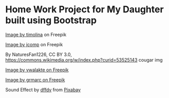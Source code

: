 # Home Work Project for My Daughter built using Bootstrap

<a href="https://www.freepik.com/free-photo/ragdoll-breed-cat-face-close-up_7012188.htm#query=ragdoll&position=1&from_view=keyword&track=sph&uuid=80ab3fc4-5880-4059-bea2-6f95fb330ed4">Image by timolina</a> on Freepik

<a href="https://www.freepik.com/free-photo/kitty-cats-pillow_5554758.htm#query=kitten&position=10&from_view=keyword&track=sph&uuid=2655ec57-31f2-44ed-a163-c701658445ae">Image by jcomp</a> on Freepik

By NaturesFan1226, CC BY 3.0, https://commons.wikimedia.org/w/index.php?curid=53525143 cougar img

<a href="https://www.freepik.com/free-photo/portrait-lion-ai-generated_47072733.htm#fromView=search&page=1&position=6&uuid=517950cc-dc7e-4318-9db4-5bfcec90a91c">Image by vwalakte on Freepik</a>

<a href="https://www.freepik.com/free-ai-image/majestic-bengal-tiger-fierce-beautiful-hiding-green-forest-generated-by-artificial-intelligence_80536203.htm#fromView=search&page=1&position=2&uuid=ad49b047-6ff7-42b6-897d-0d011b4def83">Image by grmarc on Freepik</a>

Sound Effect by <a href="https://pixabay.com/users/dffdv-42492812/?utm_source=link-attribution&utm_medium=referral&utm_campaign=music&utm_content=195840">dffdv</a> from <a href="https://pixabay.com//?utm_source=link-attribution&utm_medium=referral&utm_campaign=music&utm_content=195840">Pixabay</a>